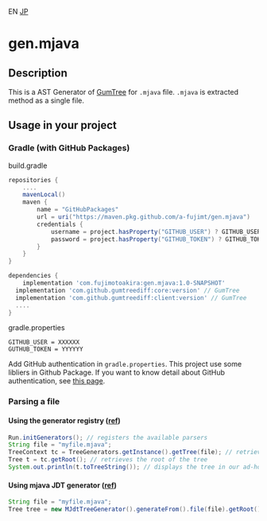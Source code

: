 EN [JP](./README_JP.md)

# gen.mjava

## Description

This is a AST Generator of [GumTree](https://github.com/GumTreeDiff/gumtree) for `.mjava` file.
 `.mjava` is extracted method as a single file.

## Usage in your project

### Gradle (with GitHub Packages)

build.gradle
```groovy
repositories {
    ....
    mavenLocal()
    maven {
        name = "GitHubPackages"
        url = uri("https://maven.pkg.github.com/a-fujimt/gen.mjava")
        credentials {
            username = project.hasProperty("GITHUB_USER") ? GITHUB_USER : ''
            password = project.hasProperty("GITHUB_TOKEN") ? GITHUB_TOKEN : ''
        }
    }
}

dependencies {
	implementation 'com.fujimotoakira:gen.mjava:1.0-SNAPSHOT'
  implementation 'com.github.gumtreediff:core:version' // GumTree
  implementation 'com.github.gumtreediff:client:version' // GumTree
  ....
}
```

gradle.properties
 ```
GITHUB_USER = XXXXXX
GUTHUB_TOKEN = YYYYYY
 ```

Add GitHub authentication in `gradle.properties`. This project use some libliers in Github Package. If you want to know detail about GitHub authentication, see [this page](https://docs.github.com/en/packages/learn-github-packages/about-github-packages#about-scopes-and-permissions-for-package-registries).

### Parsing a file

#### Using the generator registry ([ref](https://github.com/GumTreeDiff/gumtree/wiki/GumTree-API#using-the-generator-registry))
```java
Run.initGenerators(); // registers the available parsers
String file = "myfile.mjava";
TreeContext tc = TreeGenerators.getInstance().getTree(file); // retrieves and applies the default parser for the file 
Tree t = tc.getRoot(); // retrieves the root of the tree
System.out.println(t.toTreeString()); // displays the tree in our ad-hoc format
```

#### Using mjava JDT generator ([ref](https://github.com/GumTreeDiff/gumtree/wiki/GumTree-API#using-a-specific-generator))
```java
String file = "myfile.mjava";
Tree tree = new MJdtTreeGenerator().generateFrom().file(file).getRoot(); // instantiates and applies the MJDT generator
```



